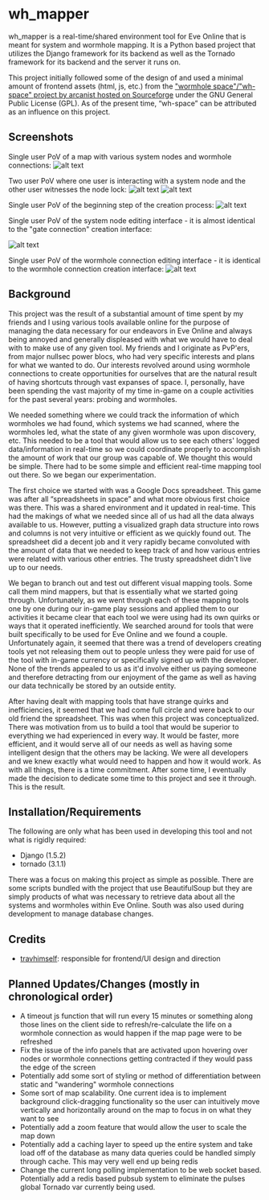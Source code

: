 wh_mapper
=========

wh_mapper is a real-time/shared environment tool for Eve Online that is meant for system and wormhole mapping. It is a Python based project that utilizes the Django framework for its backend as well as the Tornado framework for its backend and the server it runs on.

This project initially followed some of the design of and used a minimal amount of frontend assets (html, js, etc.) from the ["wormhole space"/"wh-space" project by arcanist hosted on Sourceforge](http://sourceforge.net/projects/wh-space/) under the GNU General Public License (GPL). As of the present time, “wh-space” can be attributed as an influence on this project.


Screenshots
-----------

Single user PoV of a map with various system nodes and wormhole connections:
![alt text](http://i.imgur.com/pP0UA7Ml.jpg "Map")

Two user PoV where one user is interacting with a system node and the other user witnesses the node lock:
![alt text](http://i.imgur.com/qnMWFTQl.jpg "System action UI")
![alt text](http://i.imgur.com/N7VeAVQl.jpg "System locks")

Single user PoV of the beginning step of the creation process:
![alt text](http://i.imgur.com/SZRytewl.jpg "Creation UI")

Single user PoV of the system node editing interface - it is almost identical to the "gate connection" creation interface:

![alt text](http://i.imgur.com/Vf5rM0Bl.jpg "System editing UI")

Single user PoV of the wormhole connection editing interface - it is identical to the wormhole connection creation interface:
![alt text](http://i.imgur.com/Ti4qlp8l.jpg "Wormhole connection editing UI")


Background
----------

This project was the result of a substantial amount of time spent by my friends and I using various tools available online for the purpose of managing the data necessary for our endeavors in Eve Online and always being annoyed and generally displeased with what we would have to deal with to make use of any given tool. My friends and I originate as PvP'ers, from major nullsec power blocs, who had very specific interests and plans for what we wanted to do. Our interests revolved around using wormhole connections to create opportunities for ourselves that are the natural result of having shortcuts through vast expanses of space. I, personally, have been spending the vast majority of my time in-game on a couple activities for the past several years: probing and wormholes.

We needed something where we could track the information of which wormholes we had found, which systems we had scanned, where the wormholes led, what the state of any given wormhole was upon discovery, etc. This needed to be a tool that would allow us to see each others' logged data/information in real-time so we could coordinate properly to accomplish the amount of work that our group was capable of. We thought this would be simple. There had to be some simple and efficient real-time mapping tool out there. So we began our experimentation.

The first choice we started with was a Google Docs spreadsheet. This game was after all “spreadsheets in space” and what more obvious first choice was there. This was a shared environment and it updated in real-time. This had the makings of what we needed since all of us had all the data always available to us. However, putting a visualized graph data structure into rows and columns is not very intuitive or efficient as we quickly found out. The spreadsheet did a decent job and it very rapidly became convoluted with the amount of data that we needed to keep track of and how various entries were related with various other entries. The trusty spreadsheet didn't live up to our needs.

We began to branch out and test out different visual mapping tools. Some call them mind mappers, but that is essentially what we started going through. Unfortunately, as we went through each of these mapping tools one by one during our in-game play sessions and applied them to our activities it became clear that each tool we were using had its own quirks or ways that it operated inefficiently. We searched around for tools that were built specifically to be used for Eve Online and we found a couple. Unfortunately again, it seemed that there was a trend of developers creating tools yet not releasing them out to people unless they were paid for use of the tool with in-game currency or specifically signed up with the developer. None of the trends appealed to us as it'd involve either us paying someone and therefore detracting from our enjoyment of the game as well as having our data technically be stored by an outside entity.

After having dealt with mapping tools that have strange quirks and inefficiencies, it seemed that we had come full circle and were back to our old friend the spreadsheet. This was when this project was conceptualized. There was motivation from us to build a tool that would be superior to everything we had experienced in every way. It would be faster, more efficient, and it would serve all of our needs as well as having some intelligent design that the others may be lacking. We were all developers and we knew exactly what would need to happen and how it would work. As with all things, there is a time commitment. After some time, I eventually made the decision to dedicate some time to this project and see it through. This is the result.


Installation/Requirements
-------------------------------

The following are only what has been used in developing this tool and not what is rigidly required:

* Django (1.5.2)
* tornado (3.1.1)

There was a focus on making this project as simple as possible. There are some scripts bundled with the project that use BeautifulSoup but they are simply products of what was necessary to retrieve data about all the systems and wormholes within Eve Online. South was also used during development to manage database changes.


Credits
---------

* [travhimself](https://github.com/travhimself): responsible for frontend/UI design and direction


Planned Updates/Changes (mostly in chronological order)
-----------------------------------------------

* A timeout js function that will run every 15 minutes or something along those lines on the client side to refresh/re-calculate the life on a wormhole connection as would happen if the map page were to be refreshed
* Fix the issue of the info panels that are activated upon hovering over nodes or wormhole connections getting contracted if they would pass the edge of the screen
* Potentially add some sort of styling or method of differentiation between static and "wandering" wormhole connections
* Some sort of map scalability. One current idea is to implement background click-dragging functionality so the user can intuitively move vertically and horizontally around on the map to focus in on what they want to see
* Potentially add a zoom feature that would allow the user to scale the map down
* Potentially add a caching layer to speed up the entire system and take load off of the database as many data queries could be handled simply through cache. This may very well end up being redis
* Change the current long polling implementation to be web socket based. Potentially add a redis based pubsub system to eliminate the pulses global Tornado var currently being used.